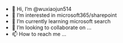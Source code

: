 - 👋 Hi, I’m @wuxiaojun514
- 👀 I’m interested in microsoft365/sharepoint
- 🌱 I’m currently learning microsoft search
- 💞️ I’m looking to collaborate on ...
- 📫 How to reach me ...

<!---
wuxiaojun514/wuxiaojun514 is a ✨ special ✨ repository because its `README.md` (this file) appears on your GitHub profile.
You can click the Preview link to take a look at your changes.
--->
